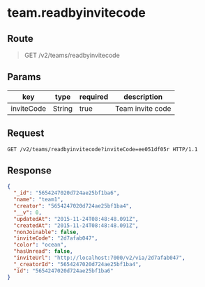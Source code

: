 # team.readbyinvitecode

## Route
> GET /v2/teams/readbyinvitecode

## Params
| key        | type   | required | description      |
|------------|--------|----------|------------------|
| inviteCode | String | true     | Team invite code |

## Request
```
GET /v2/teams/readbyinvitecode?inviteCode=ee051df05r HTTP/1.1
```

## Response
```json
{
  "_id": "5654247020d724ae25bf1ba6",
  "name": "team1",
  "creator": "5654247020d724ae25bf1ba4",
  "__v": 0,
  "updatedAt": "2015-11-24T08:48:48.091Z",
  "createdAt": "2015-11-24T08:48:48.091Z",
  "nonJoinable": false,
  "inviteCode": "2d7afab047",
  "color": "ocean",
  "hasUnread": false,
  "inviteUrl": "http://localhost:7000/v2/via/2d7afab047",
  "_creatorId": "5654247020d724ae25bf1ba4",
  "id": "5654247020d724ae25bf1ba6"
}
```
